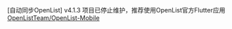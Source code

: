 [自动同步OpenList] v4.1.3
项目已停止维护，推荐使用OpenList官方Flutter应用[OpenListTeam/OpenList-Mobile](https://github.com/OpenListTeam/OpenList-Mobile/)
